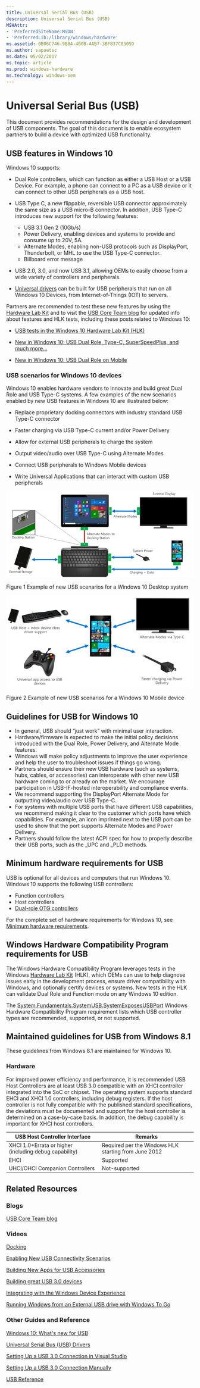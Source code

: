 ```yaml
---
title: Universal Serial Bus (USB)
description: Universal Serial Bus (USB)
MSHAttr:
- 'PreferredSiteName:MSDN'
- 'PreferredLib:/library/windows/hardware'
ms.assetid: 0B06C746-9B84-4B0B-AAB7-3BF837C8305D
ms.author: sapaetsc
ms.date: 05/02/2017
ms.topic: article
ms.prod: windows-hardware
ms.technology: windows-oem
---
```


# Universal Serial Bus (USB)

This document provides recommendations for the design and development of USB components. The goal of this document is to enable ecosystem partners to build a device with optimized USB functionality.

## USB features in Windows 10


Windows 10 supports:

-   Dual Role controllers, which can function as either a USB Host or a USB Device. For example, a phone can connect to a PC as a USB device or it can connect to other USB peripherals as a USB host.

-   USB Type C, a new flippable, reversible USB connector approximately the same size as a USB micro-B connector. In addition, USB Type-C introduces new support for the following features:

    -   USB 3.1 Gen 2 (10Gb/s)
    -   Power Delivery, enabling devices and systems to provide and consume up to 20V, 5A.
    -   Alternate Modes, enabling non-USB protocols such as DisplayPort, Thunderbolt, or MHL to use the USB Type-C connector.
    -   Billboard error message
-   USB 2.0, 3.0, and now USB 3.1, allowing OEMs to easily choose from a wide variety of controllers and peripherals.

-   [Universal drivers](https://msdn.microsoft.com/library/windows/hardware/dn941241.aspx) can be built for USB peripherals that run on all Windows 10 Devices, from Internet-of-Things (IOT) to servers.

Partners are recommended to test these new features by using the [Hardware Lab Kit](https://msdn.microsoft.com/library/windows/hardware/dn930814.aspx) and to visit the [USB Core Team blog](http://blogs.msdn.com/b/usbcoreblog/) for updated info about features and HLK tests, including these posts related to Windows 10:

-   [USB tests in the Windows 10 Hardware Lab Kit (HLK)](http://blogs.msdn.com/b/usbcoreblog/archive/2015/05/15/usb-tests-in-the-windows-10-hardware-lab-kit-hlk.aspx)

-   [New in Windows 10: USB Dual Role, Type-C, SuperSpeedPlus, and much more…](http://blogs.msdn.com/b/usbcoreblog/archive/2015/05/11/new-in-windows-10-usb-dual-role-type-c-superspeedplus-and-much-more.aspx)

-   [New in Windows 10: USB Dual Role on Mobile](http://blogs.msdn.com/b/usbcoreblog/archive/2015/05/11/new-in-windows-10-usb-dual-role-on-mobile.aspx)

### USB scenarios for Windows 10 devices

Windows 10 enables hardware vendors to innovate and build great Dual Role and USB Type-C systems. A few examples of the new scenarios enabled by new USB features in Windows 10 are illustrated below:

-   Replace proprietary docking connectors with industry standard USB Type-C connector

-   Faster charging via USB Type-C current and/or Power Delivery

-   Allow for external USB peripherals to charge the system

-   Output video/audio over USB Type-C using Alternate Modes

-   Connect USB peripherals to Windows Mobile devices

-   Write Universal Applications that can interact with custom USB peripherals

![example of new usb scenarios for a windows 10 desktop system](../images/usbscenariospaintv2.png)

Figure 1 Example of new USB scenarios for a Windows 10 Desktop system

![example of new usb scenarios for a windows 10 mobile device](../images/usbscenariosphonev2.png)

Figure 2 Example of new USB scenarios for a Windows 10 Mobile device

## Guidelines for USB for Windows 10

-   In general, USB should “just work” with minimal user interaction.
-   Hardware/firmware is expected to make the initial policy decisions introduced with the Dual Role, Power Delivery, and Alternate Mode features.
-   Windows will make policy adjustments to improve the user experience and help the user to troubleshoot issues if things go wrong.
-   Partners should ensure their new USB hardware (such as systems, hubs, cables, or accessories) can interoperate with other new USB hardware coming to or already on the market. We encourage participation in USB-IF-hosted interoperability and compliance events.
-   We recommend supporting the DisplayPort Alternate Mode for outputting video/audio over USB Type-C.
-   For systems with multiple USB ports that have different USB capabilities, we recommend making it clear to the customer which ports have which capabilities. For example, an icon imprinted next to the USB port can be used to show that the port supports Alternate Modes and Power Delivery.
-   Partners should follow the latest ACPI spec for how to properly describe their USB ports, such as the \_UPC and \_PLD methods.

## Minimum hardware requirements for USB

USB is optional for all devices and computers that run Windows 10. Windows 10 supports the following USB controllers:

-   Function controllers
-   Host controllers
-   [Dual-role OTG controllers](https://msdn.microsoft.com/library/windows/hardware/dn957036.aspx)

For the complete set of hardware requirements for Windows 10, see [Minimum hardware requirements](https://msdn.microsoft.com/library/windows/hardware/dn915086.aspx).

## Windows Hardware Compatibility Program requirements for USB
 The Windows Hardware Compatibility Program leverages tests in the Windows [Hardware Lab Kit](https://msdn.microsoft.com/library/windows/hardware/dn930814.aspx) (HLK), which OEMs can use to help diagnose issues early in the development process, ensure driver compatibility with Windows, and optionally certify devices or systems. New tests in the HLK can validate Dual Role and Function mode on any Windows 10 edition.

The [System.Fundamentals.SystemUSB.SystemExposesUSBPort](https://msdn.microsoft.com/library/windows/hardware/dn932827.aspx#systemfundamentalssystemusbsystemexposesusbport) Windows Hardware Compatibility Program requirement lists which USB controller types are recommended, supported, or not supported.

## Maintained guidelines for USB from Windows 8.1

These guidelines from Windows 8.1 are maintained for Windows 10.

### Hardware

For improved power efficiency and performance, it is recommended USB Host Controllers are at least USB 3.0 compatible with an XHCI controller integrated into the SoC or chipset. The operating system supports standard EHCI and XHCI 1.0 controllers, including debug registers. If the host controller is not fully compatible with the published standard specifications, the deviations must be documented and support for the host controller is determined on a case-by-case basis. In addition, the debug capability is important for XHCI host controllers.

| USB Host Controller Interface                          | Remarks                                              |
|--------------------------------------------------------|------------------------------------------------------|
| XHCI 1.0+Errata or higher (including debug capability) | Required per the Windows HLK starting from June 2012 |
| EHCI                                                   | Supported                                            |
| UHCI/OHCI Companion Controllers                        | Not-supported                                        |

## Related Resources

### Blogs

[USB Core Team blog](http://blogs.msdn.com/b/usbcoreblog/)

### Videos
[Docking](https://channel9.msdn.com/events/WinHEC/WinHEC-December-2016/Docking)

[Enabling New USB Connectivity Scenarios](https://channel9.msdn.com/Events/WinHEC/2015/WHT200)

[Building New Apps for USB Accessories](https://channel9.msdn.com/events/Build/2015/3-81)

[Building great USB 3.0 devices](http://channel9.msdn.com/events/BUILD/BUILD2011/HW-773T)

[Integrating with the Windows Device Experience](http://channel9.msdn.com/events/BUILD/BUILD2011/APP-408T)

[Running Windows from an External USB drive with Windows To Go](http://channel9.msdn.com/events/BUILD/BUILD2011/HW-245T)

### Other Guides and Reference

[Windows 10: What's new for USB](https://msdn.microsoft.com/library/windows/hardware/dn957037.aspx)

[Universal Serial Bus (USB) Drivers](http://go.microsoft.com/fwlink/?LinkId=227351)

[Setting Up a USB 3.0 Connection in Visual Studio](http://go.microsoft.com/fwlink/?LinkId=227376)

[Setting Up a USB 3.0 Connection Manually](http://go.microsoft.com/fwlink/?LinkId=227380)

[USB Reference](http://msdn.microsoft.com/library/windows/hardware/ff540134.aspx)